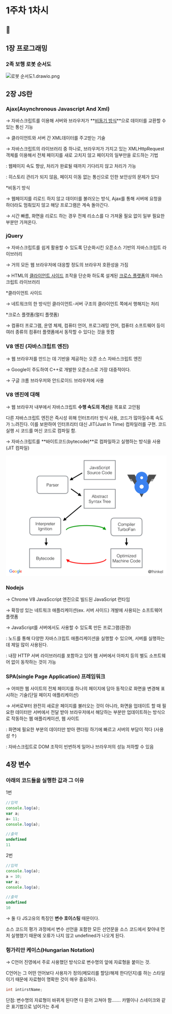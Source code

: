 # 1주차 1차시

## 🐢

## 1장 프로그래밍

### 2족 보행 로봇 순서도

![로봇 순서도1.drawio.png](1%E1%84%8C%E1%85%AE%E1%84%8E%E1%85%A1%201%E1%84%8E%E1%85%A1%E1%84%89%E1%85%B5%20d6900a0eb3f04a7bae5fca508df42456/%25EB%25A1%259C%25EB%25B4%2587_%25EC%2588%259C%25EC%2584%259C%25EB%258F%25841.drawio.png)

## 2장 JS란

### Ajax(Asynchronous Javascript And Xml)

→ 자바스크립트를 이용해 서버와 브라우저가 **[비동기 방식](https://www.notion.so/1-1-d6900a0eb3f04a7bae5fca508df42456?pvs=21)**으로 데이터를 교환할 수 있는 통신 기능

→ 클라이언트와 서버 간 XML데이터를 주고받는 기술

→ 자바스크립트의 라이브러리 중 하나로, 브라우저가 가지고 있는 XMLHttpRequest 객체를 이용해서 전체 페이지를 새로 고치지 않고 페이지의 일부만을 로드하는 기법

: 웹페이지 속도 향상, 처리가 완료될 때까지 기다리지 않고 처리가 가능

: 히스토리 관리가 되지 않음, 페이지 이동 없는 통신으로 인한 보안상의 문제가 있다

*비동기 방식

→ 웹페이지를 리로드 하지 않고 데이터를 불러오는 방식, Ajax를 통해 서버에 요청을 하더라도 멈춰있지 않고 해당 프로그램은 계속 돌아간다.

→ 시간 빠름, 화면을 리로드 하는 경우 전체 리소스를 다 가져올 필요 없이 일부 필요한 부분만 가져온다.

### jQuery

→ 자바스크립트를 쉽게 활용할 수 있도록 단순화시킨 오픈소스 기반의 자바스크립트 라이브러리

→ 거의 모든 웹 브라우저에 대응할 정도의 브라우저 호환성을 가짐

→ HTML의 [클라이언트 사이드](https://www.notion.so/1-1-d6900a0eb3f04a7bae5fca508df42456?pvs=21) 조작을 단순화 하도록 설계된 [크로스 플랫폼](https://www.notion.so/1-1-d6900a0eb3f04a7bae5fca508df42456?pvs=21)의 자바스크립트 라이브러리

*클라이언트 사이드

→ 네트워크의 한 방식인 클라이언트-서버 구조의 클라이언트 쪽에서 행해지는 처리

*크로스 플랫폼(멀티 플랫폼)

→ 컴퓨터 프로그램, 운영 체제, 컴퓨터 언어, 프로그래밍 언어, 컴퓨터 소프트웨어 등이 여러 종류의 컴퓨터 플랫폼에서 동작할 수 있다는 것을 뜻함

### V8 엔진 (자바스크립트 엔진)

→ 웹 브라우저를 만드는 데 기반을 제공하는 오픈 소스 자바스크립트 엔진

→ Google이 주도하여 C++로 개발한 오픈소스로 가장 대중적이다.

→ 구글 크롬 브라우저와 안드로이드 브라우저에 사용

### V8 엔진에 대해

→ 웹 브라우저 내부에서 자바스크립트 **수행 속도의 개선**을 목표로 고안됨

다른 자바스크립트 엔진은 즉시성 위해 인터프리터 방식 사용, 코드가 많아질수록 속도가 느려진다.
이를 보완하여 인터프리터 대신 JIT(Just In Time) 컴파일러를 구현. 코드 실행 시 코드를 머신 코드로 컴파일 함.

→ 자바스크립트를 **바이트코드(bytecode)**로 컴파일하고 실행하는 방식을 사용(JIT 컴파일)

![v8compiler-pipeline.png](1%E1%84%8C%E1%85%AE%E1%84%8E%E1%85%A1%201%E1%84%8E%E1%85%A1%E1%84%89%E1%85%B5%20d6900a0eb3f04a7bae5fca508df42456/v8compiler-pipeline.png)

### Nodejs

→ Chrome V8 JavaSccript 엔진으로 빌드된 JavaScript 런타임

→ 확장성 있는 네트워크 애플리케이션(ex. 서버 사이드) 개발에 사용되는 소프트웨어 플랫폼

→ JavaScript를 서버에서도 사용할 수 있도록 만든 프로그램(환경)

: 노드를 통해 다양한 자바스크립트 애플리케이션을 실행할 수 있으며, 서버를 실행하는 데 제일 많이 사용된다.

: 내장 HTTP 서버 라이브러리를 포함하고 있어 웹 서버에서 아파치 등의 별도 소프트웨어 없이 동작하는 것이 가능

### SPA(single Page Application) 프레임워크

→ 어떠한 웹 사이트의 전체 페이지를 하나의 페이지에 담아 동적으로 화면을 변경해 표시하는 기술(단일 페이지 애플리케이션)

→ 서버로부터 완전히 새로운 페이지를 불러오는 것이 아니라, 화면을 업데이트 할 때 필요한 데이터만 서버에서 전달 받아 브라우저에서 해당하는 부분만 업데이트하는 방식으로 작동하는 웹 애플리케이션, 웹 사이트

: 화면에 필요한 부분의 데이터만 받아 랜더링 하기에 빠르고 서버의 부담이 적다 (사용성 ↑)

: 자바스크립트로 DOM 조작이 빈번하게 일어나 브라우저의 성능 저하할 수 있음

## 4장 변수

### 아래의 코드들을 실행한 값과 그 이유

1번

```jsx
//입력
console.log(a);
var a;
a= 11;
console.log(a);
```

```jsx
//출력
undefined
11
```

2번

```jsx
//입력
console.log(a);
a = 10;
var a;
console.log(a);
```

```jsx
//출력
undefined
10
```

→ 둘 다 JS고유의 특징인 **변수 호이스팅** 때문이다.

소스 코드의 평가 과정에서 변수 선언을 포함한 모든 선언문을 소스 코드에서 찾아내 먼저 실행했기 때문에 오류가 나지 않고 undefined가 나오게 된다.

### 헝가리안 케이스(Hungarian Notation)

→ C언어 진영에서 주로 사용했던 방식으로 변수명의 앞에 자료형을 붙이는 것. 

C언어는 그 어떤 언어보다 사용자가 정의(메모리를 할당/해제 한다던지)를 하는 스타일이기 때문에 자료형이 명확한 것이 매우 중요하다.

```c
int intirstName;
```

단점: 변수명의 자료형이 바뀌게 된다면 다 뜯어 고쳐야 함……. 카멜이나 스네이크와 같은 표기법으로 넘어가는 추세